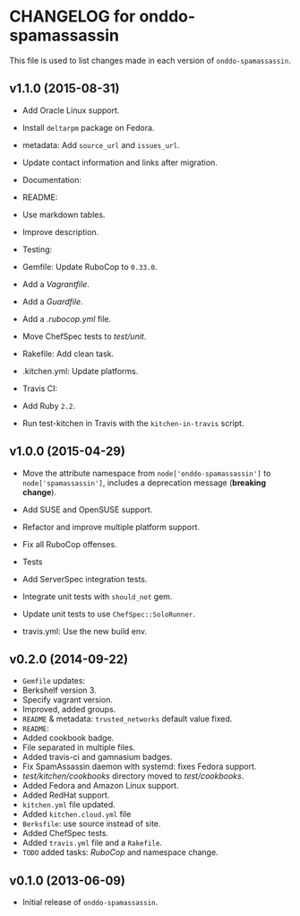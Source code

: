 # CHANGELOG for onddo-spamassassin

This file is used to list changes made in each version of `onddo-spamassassin`.

## v1.1.0 (2015-08-31)

* Add Oracle Linux support.
* Install `deltarpm` package on Fedora.
* metadata: Add `source_url` and `issues_url`.
* Update contact information and links after migration.

* Documentation:
 * README:
  * Use markdown tables.
  * Improve description.

* Testing:
 * Gemfile: Update RuboCop to `0.33.0`.
 * Add a *Vagrantfile*.
 * Add a *Guardfile*.
 * Add a *.rubocop.yml* file.
 * Move ChefSpec tests to *test/unit*.
 * Rakefile: Add clean task.
 * .kitchen.yml: Update platforms.
 * Travis CI:
  * Add Ruby `2.2`.
  * Run test-kitchen in Travis with the `kitchen-in-travis` script.

## v1.0.0 (2015-04-29)

* Move the attribute namespace from `node['onddo-spamassassin']` to `node['spamassassin']`, includes a deprecation message  (**breaking change**).
* Add SUSE and OpenSUSE support.
* Refactor and improve multiple platform support.
* Fix all RuboCop offenses.

* Tests
 * Add ServerSpec integration tests.
 * Integrate unit tests with `should_not` gem.
 * Update unit tests to use `ChefSpec::SoloRunner`.
 * travis.yml: Use the new build env.

## v0.2.0 (2014-09-22)

* `Gemfile` updates:
 * Berkshelf version 3.
 * Specify vagrant version.
 * Improved, added groups.
* `README` & metadata: `trusted_networks` default value fixed.
* `README`:
 * Added cookbook badge.
 * File separated in multiple files.
 * Added travis-ci and gamnasium badges.
* Fix SpamAssassin daemon with systemd: fixes Fedora support.
* *test/kitchen/cookbooks* directory moved to *test/cookbooks*.
* Added Fedora and Amazon Linux support.
* Added RedHat support.
* `kitchen.yml` file updated.
* Added `kitchen.cloud.yml` file
* `Berksfile`: use source instead of site.
* Added ChefSpec tests.
* Added `travis.yml` file and a `Rakefile`.
* `TODO` added tasks: *RuboCop* and namespace change.

## v0.1.0 (2013-06-09)

* Initial release of `onddo-spamassassin`.
